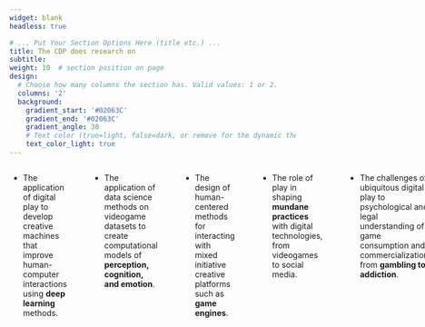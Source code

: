 ```yaml
---
widget: blank
headless: true

# ... Put Your Section Options Here (title etc.) ...
title: The CDP does research on
subtitle:
weight: 10  # section position on page
design:
  # Choose how many columns the section has. Valid values: 1 or 2.
  columns: '2'
  background:
    gradient_start: '#02063C'
    gradient_end: '#02063C'
    gradient_angle: 30
    # Text color (true=light, false=dark, or remove for the dynamic theme color).
    text_color_light: true
---
```


<div class="columns">

*  The application of digital play to develop creative machines that improve human-computer interactions using **deep learning** methods.

<br />


* The application of data science methods on videogame datasets to create computational models of **perception, cognition, and emotion**.

<br />

* The design of human-centered methods for interacting with mixed initiative creative platforms such as **game engines**.

<br />

* The role of play in shaping **mundane practices** with digital technologies, from videogames to social media.

<br />

* The challenges of ubiquitous digital play to psychological and legal understanding of game consumption and commercialization, from **gambling to addiction**.

<br />

* The use of commercial videogames and **playable media in education**.

</div>